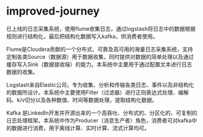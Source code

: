 # improved-journey
已上线的日志采集系统，使用flume收集日志，通过logstash将日志中的数据根据规则进行结构化，最后把结构化数据写入kafka，供消费者使用。

Flume是Cloudera贡献的一个分布式、可靠及高可用的海量日志采集系统，支持定制各类Source（数据源）用于数据收集，同时提供对数据的简单处理以及通过缓存写入Sink（数据接收端）的能力。本系统中主要用于通过配置文本进行日志数据的收集。

Logstash来自Elastic公司，专为收集、分析和传输各类日志、事件以及非结构化的数据所设计。本系统中主要使用Filter（过滤器）进行正则表达式处理、编解码、k/v切分以及各种数值、时间等数据处理，提取结构化数据。

Kafka 是LinkedIn开发并开源出来的一个高吞吐、分布式的、分区化的、可复制的日志处理框架。本系统中作为Producer（消息生产者）角色，消费者可对kafka中的数据进行消费，用于离线计算、实时计算、流式计算均可。

